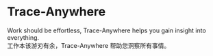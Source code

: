 # Trace-Anywhere
Work should be effortless, Trace-Anywhere helps you gain insight into everything.  
工作本该游刃有余，Trace-Anywhere 帮助您洞察所有事情。
